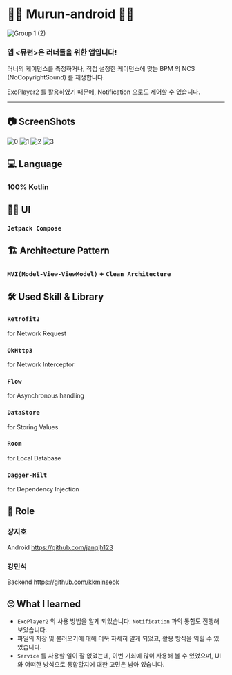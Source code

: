 # 🏃‍♀️ Murun-android 🏃‍♂️

![Group 1 (2)](https://github.com/jangjh123/murun-android/assets/82919343/b1312ce8-9a62-43b7-814f-3eaba0fbbac3)

### 앱 **<뮤런>은 러너들을 위한 앱입니다!**

러너의 케이던스를 측정하거나, 직접 설정한 케이던스에 맞는 BPM 의 NCS (NoCopyrightSound) 를 재생합니다.

ExoPlayer2 를 활용하였기 때문에, Notification 으로도 제어할 수 있습니다.

---
## 📷 ScreenShots
![0](https://github.com/Murun-2023/murun-android/assets/82919343/ad8f8f0d-e2f1-440d-ab50-22d0892b603e)
![1](https://github.com/Murun-2023/murun-android/assets/82919343/e89b04a0-2a61-490c-8eaa-309a72874a06)
![2](https://github.com/Murun-2023/murun-android/assets/82919343/aeab71cb-3221-4acc-9b91-86e99c97a2b0)
![3](https://github.com/Murun-2023/murun-android/assets/82919343/9fab4e2b-1e44-44c6-992b-3dc7593259d5)

## 💻 Language
### 100% Kotlin

## 👨‍🎨 UI
### <code>Jetpack Compose</code>

## 🏗 Architecture Pattern
### <code>MVI(Model-View-ViewModel)</code> + <code>Clean Architecture</code>
  
## 🛠 Used Skill & Library
### <code>Retrofit2</code> 
for Network Request
### <code>OkHttp3</code>
for Network Interceptor
### <code>Flow</code>
for Asynchronous handling
### <code>DataStore</code> 
for Storing Values
### <code>Room</code> 
for Local Database
### <code>Dagger-Hilt</code> 
for Dependency Injection

## 📢 Role
### 장지호
Android
https://github.com/jangjh123
### 강민석
Backend
https://github.com/kkminseok

## 🙄 What I learned
- <code>ExoPlayer2</code> 의 사용 방법을 알게 되었습니다. <code>Notification</code> 과의 통합도 진행해보았습니다.
- 파일의 저장 및 불러오기에 대해 더욱 자세히 알게 되었고, 활용 방식을 익힐 수 있었습니다.
- <code>Service</code> 를 사용할 일이 잘 없었는데, 이번 기회에 많이 사용해 볼 수 있었으며, UI 와 어떠한 방식으로 통합할지에 대한 고민은 남아 있습니다.
